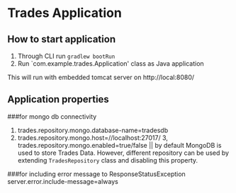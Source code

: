 # Trades Application

## How to start application
1. Through CLI
	run `gradlew bootRun`
2. Run `com.example.trades.Application' class as Java application

This will run with embedded tomcat server on http://local:8080/ 

## Application properties
###for mongo db connectivity
1. trades.repository.mongo.database-name=tradesdb
2. trades.repository.mongo.host=//localhost:27017/
3, trades.repository.mongo.enabled=true/false || by default MongoDB is used to store Trades Data. However, different repository can be used by extending `TradesRepository` class and disabling this property.

###for including error message to ResponseStatusException
server.error.include-message=always